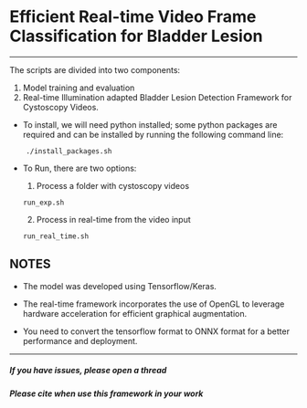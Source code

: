 # Efficient Real-time Video Frame Classification for Bladder Lesion
------
The scripts are divided into two components:
1. Model training and evaluation
2. Real-time Illumination adapted Bladder Lesion Detection Framework for Cystoscopy Videos.

- To install, we will need python installed; some python packages are required and can be installed by running the following command line:
```
    ./install_packages.sh
```

- To Run, there are two options:</br>
    1. Process a folder with cystoscopy videos
    ```
    run_exp.sh
    ```

    2. Process in real-time from the video input 
    ```
    run_real_time.sh
    ```
## NOTES
- The model was developed using Tensorflow/Keras.

- The real-time framework incorporates the use of OpenGL to leverage hardware acceleration for efficient graphical augmentation.

- You need to convert the tensorflow format to ONNX format for a better performance and deployment.


------
##### If you have issues, please open a thread
##### Please cite when use this framework in your work


